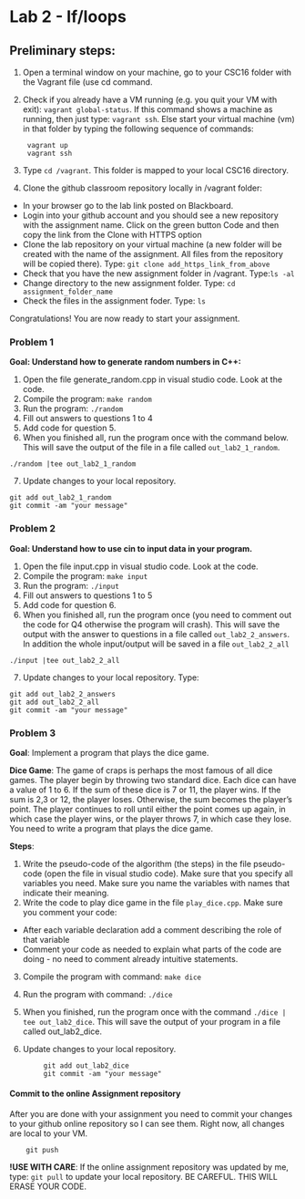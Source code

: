 # Lab 2 - If/loops 

## Preliminary steps: 

1. Open a terminal window on your machine, go to your CSC16 folder with the Vagrant file (use cd command.
2. Check if you already have a VM running (e.g. you quit your VM with exit): `vagrant global-status`. If this command shows a machine as running, then just type: `vagrant ssh`. Else start your virtual machine (vm) in that folder by typing the following sequence of commands: 

		vagrant up
		vagrant ssh 

2. Type `cd /vagrant`. This folder is mapped to your local CSC16 directory.

3. Clone the github classroom repository locally in /vagrant folder:
	
  - In your browser go to the lab link posted on Blackboard.
  - Login into your github account and you should see a new repository with 
the assignment name. Click on the green button Code and then copy the link from the Clone with HTTPS option
  - Clone the lab repository on your virtual machine (a new folder will be created with the name of the assignment. All files from the repository will be copied there). Type: `git clone add_https_link_from_above`
  - Check that you have the new assignment folder in /vagrant. Type:`ls -al`
  - Change directory to the new assignment folder. Type: `cd assignment_folder_name`
  - Check the files in the assignment foder. Type: `ls`
		
Congratulations! You are now ready to start your assignment.

### Problem 1  

**Goal: Understand how to generate random numbers in C++:**

  1. Open the file generate_random.cpp in visual studio code. Look at the code. 
  2. Compile the program: `make random`
  3. Run the program: `./random`
  4. Fill out answers to questions 1 to 4
  5. Add code for question 5.
  6. When you finished all, run the program once with the command below. This will save the output of the file in a file called `out_lab2_1_random`.
		
	./random |tee out_lab2_1_random
  7. Update changes to your local repository. 

	git add out_lab2_1_random
	git commit -am "your message"

### Problem 2

**Goal: Understand how to use cin to input data in your program.**
   1. Open the file input.cpp in visual studio code. Look at the code.
   2. Compile the program: `make input` 
   3. Run the program: `./input`
   4. Fill out answers to questions 1 to 5
   5. Add code for question 6.
   6. When you finished all, run the program once (you need to comment out the code for Q4 otherwise the program will crash). 
   This will save the output with the answer to questions in a file called `out_lab2_2_answers`. In addition the whole input/output will be saved in a file `out_lab2_2_all`
		
	./input |tee out_lab2_2_all
  7. Update changes to your local repository.  Type:
  		
	git add out_lab2_2_answers 
	git add out_lab2_2_all
	git commit -am "your message" 


### Problem 3

**Goal**: Implement a program that plays the dice game.

**Dice Game**: The game of craps is perhaps the most famous of all dice games. The player begin by throwing two standard dice. Each dice can have a value of 1 to 6. If the sum of these dice is 7 or 11, the player wins. If the sum is 2,3 or 12, the player loses. Otherwise, the sum becomes the player’s point. The player continues to roll until either the point comes up again, in which case the player wins, or the player throws 7, in which case they lose. You need to write a program that plays the dice game. 

**Steps**:
1. Write the pseudo-code of the algorithm (the steps) in the file pseudo-code (open the file in visual studio code). Make sure that you specify all variables you need. Make sure you name the variables with names that indicate their meaning. 
2. Write the code to play dice game in the file `play_dice.cpp`. Make sure you comment your code:
  - After each variable declaration add a comment describing the role of that variable
  - Comment your code as needed to explain what parts of the code are doing - no need to comment already intuitive statements.
3. Compile the program with command: `make dice`
4. Run the program with command: `./dice`
5. When you finished, run the program once with the command `./dice | tee out_lab2_dice`. This will save the output 
of your program in a file called out_lab2_dice.  
6. Update changes to your local repository. 
			
			git add out_lab2_dice
			git commit -am "your message"

	
#### Commit to the online Assignment repository 

After you are done with your assignment you need to commit your changes to your github online repository so I can see them. Right now, all changes are local to your VM. 
	
		git push


**!USE WITH CARE**: If the online assignment repository was updated by me, type: `git pull` to update your local repository. BE CAREFUL. THIS WILL ERASE YOUR CODE. 






